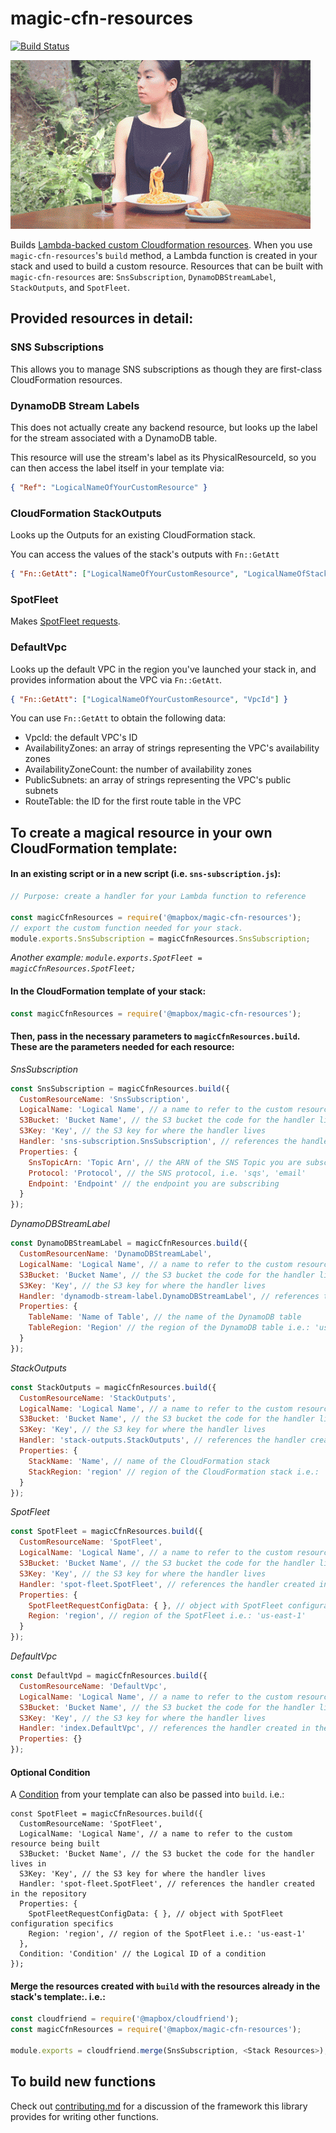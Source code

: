 # magic-cfn-resources

[![Build Status](https://travis-ci.org/mapbox/magic-cfn-resources.svg?branch=master)](https://travis-ci.org/mapbox/magic-cfn-resources)

![](./assets/magicspaghetti.gif)

Builds [Lambda-backed custom Cloudformation resources](http://docs.aws.amazon.com/AWSCloudFormation/latest/UserGuide/template-custom-resources-lambda.html). When you use `magic-cfn-resources`'s `build` method, a Lambda function is created in your stack and used to build a custom resource. Resources that can be built with `magic-cfn-resources` are: `SnsSubscription`, `DynamoDBStreamLabel`, `StackOutputs`, and `SpotFleet`.

## Provided resources in detail:

### SNS Subscriptions

This allows you to manage SNS subscriptions as though they are first-class CloudFormation resources.

### DynamoDB Stream Labels

This does not actually create any backend resource, but looks up the label for the stream associated with a DynamoDB table.

This resource will use the stream's label as its PhysicalResourceId, so you can then access the label itself in your template via:

```json
{ "Ref": "LogicalNameOfYourCustomResource" }
```

### CloudFormation StackOutputs

Looks up the Outputs for an existing CloudFormation stack.

You can access the values of the stack's outputs with `Fn::GetAtt`

```json
{ "Fn::GetAtt": ["LogicalNameOfYourCustomResource", "LogicalNameOfStackOutput"] }
```

### SpotFleet

Makes [SpotFleet requests](https://docs.aws.amazon.com/AWSEC2/latest/UserGuide/spot-fleet-requests.html).

### DefaultVpc

Looks up the default VPC in the region you've launched your stack in, and provides information about the VPC via `Fn::GetAtt`.

```json
{ "Fn::GetAtt": ["LogicalNameOfYourCustomResource", "VpcId"] }
```

You can use `Fn::GetAtt` to obtain the following data:

- VpcId: the default VPC's ID
- AvailabilityZones: an array of strings representing the VPC's availability zones
- AvailabilityZoneCount: the number of availability zones
- PublicSubnets: an array of strings representing the VPC's public subnets
- RouteTable: the ID for the first route table in the VPC

## To create a magical resource in your own CloudFormation template:
#### In an existing script or in a new script (i.e. `sns-subscription.js`):
```js
// Purpose: create a handler for your Lambda function to reference

const magicCfnResources = require('@mapbox/magic-cfn-resources');
// export the custom function needed for your stack.
module.exports.SnsSubscription = magicCfnResources.SnsSubscription;
```
*Another example: `module.exports.SpotFleet = magicCfnResources.SpotFleet;`*

#### In the CloudFormation template of your stack:
```js
const magicCfnResources = require('@mapbox/magic-cfn-resources');
```
#### Then, pass in the necessary parameters to `magicCfnResources.build`. These are the parameters needed for each resource:

*SnsSubscription*
```js
const SnsSubscription = magicCfnResources.build({
  CustomResourceName: 'SnsSubscription',
  LogicalName: 'Logical Name', // a name to refer to the custom resource being built
  S3Bucket: 'Bucket Name', // the S3 bucket the code for the handler lives in
  S3Key: 'Key', // the S3 key for where the handler lives
  Handler: 'sns-subscription.SnsSubscription', // references the handler created in the repository
  Properties: {
    SnsTopicArn: 'Topic Arn', // the ARN of the SNS Topic you are subscribing to
    Protocol: 'Protocol', // the SNS protocol, i.e. 'sqs', 'email'
    Endpoint: 'Endpoint' // the endpoint you are subscribing
  }
});
```

*DynamoDBStreamLabel*
```js
const DynamoDBStreamLabel = magicCfnResources.build({
  CustomResourcenName: 'DynamoDBStreamLabel',
  LogicalName: 'Logical Name', // a name to refer to the custom resource being built
  S3Bucket: 'Bucket Name', // the S3 bucket the code for the handler lives in
  S3Key: 'Key', // the S3 key for where the handler lives
  Handler: 'dynamodb-stream-label.DynamoDBStreamLabel', // references the handler created in the repository
  Properties: {
    TableName: 'Name of Table', // the name of the DynamoDB table
    TableRegion: 'Region' // the region of the DynamoDB table i.e.: 'us-east-1'
  }
});
```

*StackOutputs*
```js
const StackOutputs = magicCfnResources.build({
  CustomResourceName: 'StackOutputs',
  LogicalName: 'Logical Name', // a name to refer to the custom resource being built
  S3Bucket: 'Bucket Name', // the S3 bucket the code for the handler lives in
  S3Key: 'Key', // the S3 key for where the handler lives
  Handler: 'stack-outputs.StackOutputs', // references the handler created in the repository
  Properties: {
    StackName: 'Name', // name of the CloudFormation stack
    StackRegion: 'region' // region of the CloudFormation stack i.e.: 'us-east-1'
  }
});
```

*SpotFleet*
```js
const SpotFleet = magicCfnResources.build({
  CustomResourceName: 'SpotFleet',
  LogicalName: 'Logical Name', // a name to refer to the custom resource being built
  S3Bucket: 'Bucket Name', // the S3 bucket the code for the handler lives in
  S3Key: 'Key', // the S3 key for where the handler lives
  Handler: 'spot-fleet.SpotFleet', // references the handler created in the repository
  Properties: {
    SpotFleetRequestConfigData: { }, // object with SpotFleet configuration specifics
    Region: 'region', // region of the SpotFleet i.e.: 'us-east-1'
  }
});
```

*DefaultVpc*
```js
const DefaultVpd = magicCfnResources.build({
  CustomResourceName: 'DefaultVpc',
  LogicalName: 'Logical Name', // a name to refer to the custom resource being built
  S3Bucket: 'Bucket Name', // the S3 bucket the code for the handler lives in
  S3Key: 'Key', // the S3 key for where the handler lives
  Handler: 'index.DefaultVpc', // references the handler created in the repository
  Properties: {}
});
```

#### Optional Condition
A [Condition](https://docs.aws.amazon.com/AWSCloudFormation/latest/UserGuide/conditions-section-structure.html) from your template can also be passed into `build`.
i.e.:
```
const SpotFleet = magicCfnResources.build({
  CustomResourceName: 'SpotFleet',
  LogicalName: 'Logical Name', // a name to refer to the custom resource being built
  S3Bucket: 'Bucket Name', // the S3 bucket the code for the handler lives in
  S3Key: 'Key', // the S3 key for where the handler lives
  Handler: 'spot-fleet.SpotFleet', // references the handler created in the repository
  Properties: {
    SpotFleetRequestConfigData: { }, // object with SpotFleet configuration specifics
    Region: 'region', // region of the SpotFleet i.e.: 'us-east-1'
  },
  Condition: 'Condition' // the Logical ID of a condition
});
```
#### Merge the resources created with `build` with the resources already in the stack's template:. i.e.:
```js
const cloudfriend = require('@mapbox/cloudfriend');
const magicCfnResources = require('@mapbox/magic-cfn-resources');

module.exports = cloudfriend.merge(SnsSubscription, <Stack Resources>);
```

## To build new functions

Check out [contributing.md](https://github.com/mapbox/magic-cfn-resources/blob/master/contributing.md) for a discussion of the framework this library provides for writing other functions.
